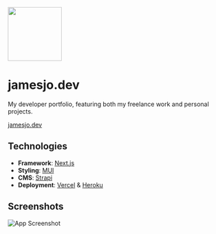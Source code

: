 <img src="https://res.cloudinary.com/jjo/image/upload/c_scale,h_100/v1651530311/Portfolio/Profile/JJ_f59a4z.svg" width="125">

# jamesjo.dev

My developer portfolio, featuring both my freelance work and personal projects.

[jamesjo.dev](https://jamesjo.dev)

## Technologies

- **Framework**: [Next.js](https://nextjs.org)
- **Styling**: [MUI](https://mui.org)
- **CMS**: [Strapi](https://strapi.org)
- **Deployment**: [Vercel](https://nextjs.org) & [Heroku](https://heroku.com)

## Screenshots

![App Screenshot](https://res.cloudinary.com/jjo/image/upload/v1655162724/Portfolio/Dev%20Portfolio/jamesjo.dev__Desktop_1_ashkjr.png)
